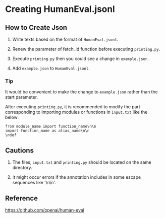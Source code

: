 # Creating HumanEval.jsonl

## How to Create Json
1. Write texts based on the format of `HumanEval.jsonl`. 

2. Renew the parameter of fetch_id function before executing `printing.py`.

3. Execute `printing.py`
    then you could see a change in `example.json`.
    
4. Add `example.json` to `HumanEval.jsonl`.  

### Tip
It would be convenient to make the change to `example.json` rather than the start parameter.

After executing `printing.py`, it is recommended to modify the part corresponding to importing modules or functions in `input.txt` like the below:

    from module_name import function_name\n\n
    import function_name as alias_name\n\n
    \ndef

## Cautions
1. The files, `input.txt` and `printing.py` should be located on the same directory.

2. It might occur errors if the annotation includes in some escape sequences like '\n\n'.

## Reference
https://github.com/openai/human-eval
